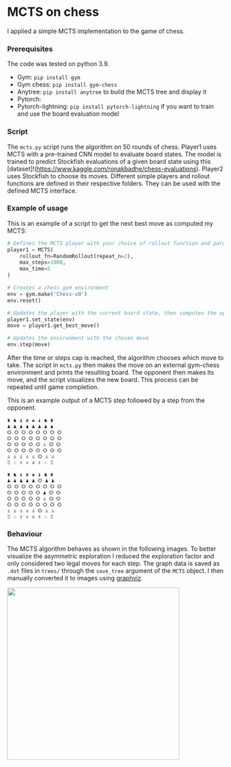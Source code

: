 # MCTS on chess
I applied a simple MCTS implementation to the game of chess.

### Prerequisites
The code was tested on python 3.9.
* Gym: `pip install gym`  
* Gym chess: `pip install gym-chess`
* Anytree: `pip install anytree` to build the MCTS tree and display it
* Pytorch: 
* Pytorch-lightning: `pip install pytorch-lightning` if you want to train and use the board evaluation model

### Script
The `mcts.py` script runs the algorithm on 50 rounds of chess. 
Player1 uses MCTS with a pre-trained CNN model to evaluate board states. The model is trained to predict Stockfish evaluations of a given board state using this [dataset]!(https://www.kaggle.com/ronakbadhe/chess-evaluations).
Player2 uses Stockfish to choose its moves.
Different simple players and rollout functions are defined in their respective folders. 
They can be used with the defined MCTS interface.

### Example of usage
This is an example of a script to get the next best move as computed my MCTS:

```python
# Defines the MCTS player with your choice of rollout function and parameters
player1 = MCTS(
    rollout_fn=RandomRollout(repeat_n=2),
    max_steps=1000,
    max_time=5
)

# Creates a chess gym environment
env = gym.make('Chess-v0')
env.reset()

# Updates the player with the current board state, then computes the optimal move
player1.set_state(env)
move = player1.get_best_move()

# Updates the environment with the chosen move
env.step(move)
```

After the time or steps cap is reached, the algorithm chooses which move to take.
The script in `mcts.py` then makes the move on an external gym-chess environment and prints the resulting board.
The opponent then makes its move, and the script visualizes the new board.
This process can be repeated until game completion.

This is an example output of a MCTS step followed by a step from the opponent.
```
♜ ♞ ♝ ♛ ♚ ♝ ♞ ♜
♟ ♟ ♟ ♟ ♟ ♟ ♟ ♟
⭘ ⭘ ⭘ ⭘ ⭘ ⭘ ⭘ ⭘
⭘ ⭘ ⭘ ⭘ ⭘ ⭘ ⭘ ⭘
⭘ ⭘ ⭘ ⭘ ⭘ ♙ ⭘ ⭘
⭘ ⭘ ⭘ ⭘ ⭘ ⭘ ⭘ ⭘
♙ ♙ ♙ ♙ ♙ ⭘ ♙ ♙
♖ ♘ ♗ ♕ ♔ ♗ ♘ ♖ 

♜ ♞ ♝ ♛ ♚ ♝ ♞ ♜
♟ ♟ ♟ ♟ ♟ ⭘ ♟ ♟
⭘ ⭘ ⭘ ⭘ ⭘ ⭘ ⭘ ⭘
⭘ ⭘ ⭘ ⭘ ⭘ ♟ ⭘ ⭘
⭘ ⭘ ⭘ ⭘ ⭘ ♙ ⭘ ⭘
⭘ ⭘ ⭘ ⭘ ⭘ ⭘ ⭘ ⭘
♙ ♙ ♙ ♙ ♙ ⭘ ♙ ♙
♖ ♘ ♗ ♕ ♔ ♗ ♘ ♖
```

### Behaviour
The MCTS algorithm behaves as shown in the following images. 
To better visualize the asymmetric exploration I reduced the exploration factor and only considered two legal moves for each step.
The graph data is saved as `.dot` files in `trees/` through the `save_tree` argument of the `MCTS` object. I then manually converted it to images using [graphviz](https://graphviz.org/).

<img src="https://user-images.githubusercontent.com/48620867/149146716-bb85d702-18c2-40a8-9e99-d31bf4082d87.gif" height="400"/>

